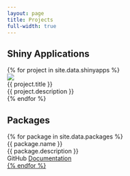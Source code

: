 ```yaml
---
layout: page
title: Projects
full-width: true
---
```


<section>
  <h2>Shiny Applications</h2>
  <div class="ui four stackable centered cards">
    {% for project in site.data.shinyapps %}
    <div class="ui blue card">
      <div class="image">
        <a class="" href="{{ project.url }}" target = "_blank">
          <img src="/assets/img/shinyapps/{{ project.img }}" />
        </a>
      </div>
      <div class="content">
        <div class="header">{{ project.title }}</div>
        <div class="description">{{ project.description }}</div>
      </div>
    </div>
    {% endfor %}
  </div>
</section>

<section>
  <h2>Packages</h2>
  <div class="ui four stackable centered cards">
    {% for package in site.data.packages %}
    <div class="ui pink card">
      <div class="content">
        <div class="header">{{ package.name }}</div>
        <div class="description">{{ package.description }}</div>
      </div>
      <div class="extra content">
        <div class="two buttons>
          <a class="ui basic black button" href="https://github.com/{{ package.maintainer | ashbaldry }}/{{ package.name }}">GitHub</button>
          <a class="ui basic black button" href="https://{{ package.maintainer | ashbaldry }}.github.io/{{ package.name }}">Documentation</button>
        </div>
      </div>
    </div>
    {% endfor %}
  </div>
</section>
